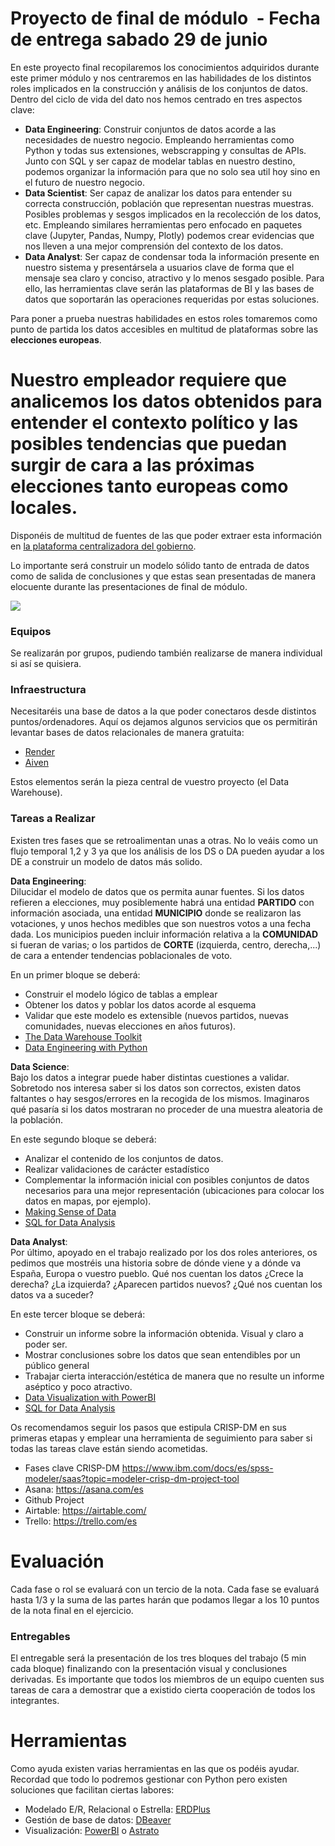 # Proyecto de final de módulo  - Fecha de entrega sabado 29 de junio

En este proyecto final recopilaremos los conocimientos adquiridos durante este primer módulo y nos centraremos en las habilidades de los distintos roles implicados en la construcción y análisis de los conjuntos de datos. Dentro del ciclo de vida del dato nos hemos centrado en tres aspectos clave:

- **Data Engineering**: Construir conjuntos de datos acorde a las necesidades de nuestro negocio. Empleando herramientas como Python y todas sus extensiones, webscrapping y consultas de APIs. Junto con SQL y ser capaz de modelar tablas en nuestro destino, podemos organizar la información para que no solo sea util hoy sino en el futuro de nuestro negocio.
- **Data Scientist**: Ser capaz de analizar los datos para entender su correcta construcción, población que representan nuestras muestras. Posibles problemas y sesgos implicados en la recolección de los datos, etc. Empleando similares herramientas pero enfocado en paquetes clave (Jupyter, Pandas, Numpy, Plotly) podemos crear evidencias que nos lleven a una mejor comprensión del contexto de los datos.
- **Data Analyst**: Ser capaz de condensar toda la información presente en nuestro sistema y presentársela a usuarios clave de forma que el mensaje sea claro y conciso, atractivo y lo menos sesgado posible. Para ello, las herramientas clave serán las plataformas de BI y las bases de datos que soportarán las operaciones requeridas por estas soluciones.

Para poner a prueba nuestras habilidades en estos roles tomaremos como punto de partida los datos accesibles en multitud de plataformas sobre las **elecciones europeas**.

# **Nuestro empleador requiere que analicemos los datos obtenidos para entender el contexto político y las posibles tendencias que puedan surgir de cara a las próximas elecciones tanto europeas como locales.**

Disponéis de multitud de fuentes de las que poder extraer esta información en [la plataforma centralizadora del gobierno](https://datos.gob.es/es/catalogo?q=elecciones+europeas&sort=score+desc%2C+metadata_created+desc).

Lo importante será construir un modelo sólido tanto de entrada de datos como de salida de conclusiones y que estas sean presentadas de manera elocuente durante las presentaciones de final de módulo.

![](https://file+.vscode-resource.vscode-cdn.net/c%3A/Bootcamp/TheBridge_DSPT/2-Data%20Analysis/Proyecto%20final%20de%20m%C3%B3dulo/img/deda_0402.png?version%3D1719246654722)

### Equipos

Se realizarán por grupos, pudiendo también realizarse de manera individual si así se quisiera.

### Infraestructura

Necesitaréis una base de datos a la que poder conectaros desde distintos puntos/ordenadores. Aquí os dejamos algunos servicios que os permitirán levantar bases de datos relacionales de manera gratuita:

- [Render](https://render.com/docs/databases)
- [Aiven](https://aiven.io/)

Estos elementos serán la pieza central de vuestro proyecto (el Data Warehouse).

### Tareas a Realizar

Existen tres fases que se retroalimentan unas a otras. No lo veáis como un flujo temporal 1,2 y 3 ya que los análisis de los DS o DA pueden ayudar a los DE a construir un modelo de datos más solido.

**Data Engineering**:  
Dilucidar el modelo de datos que os permita aunar fuentes. Si los datos refieren a elecciones, muy posiblemente habrá una entidad **PARTIDO** con información asociada, una entidad **MUNICIPIO** donde se realizaron las votaciones, y unos hechos medibles que son nuestros votos a una fecha dada. Los municipios pueden incluir información relativa a la **COMUNIDAD** si fueran de varias; o los partidos de **CORTE** (izquierda, centro, derecha,...) de cara a entender tendencias poblacionales de voto.

En un primer bloque se deberá:

- Construir el modelo lógico de tablas a emplear
- Obtener los datos y poblar los datos acorde al esquema
- Validar que este modelo es extensible (nuevos partidos, nuevas comunidades, nuevas elecciones en años futuros).
- [The Data Warehouse Toolkit](https://learning.oreilly.com/library/view/the-data-warehouse/9781118530801/9781118530801c03.xhtml#c03_level1_2)
- [Data Engineering with Python](https://learning.oreilly.com/library/view/data-engineering-with/9781839214189/)

**Data Science**:  
Bajo los datos a integrar puede haber distintas cuestiones a validar. Sobretodo nos interesa saber si los datos son correctos, existen datos faltantes o hay sesgos/errores en la recogida de los mismos. Imaginaros qué pasaría si los datos mostraran no proceder de una muestra aleatoria de la población.

En este segundo bloque se deberá:

- Analizar el contenido de los conjuntos de datos.
- Realizar validaciones de carácter estadístico
- Complementar la información inicial con posibles conjuntos de datos necesarios para una mejor representación (ubicaciones para colocar los datos en mapas, por ejemplo).
- [Making Sense of Data](https://learning.oreilly.com/library/view/making-sense-of/9780470074718/ch5-sec002.html#ch5-sec002)
- [SQL for Data Analysis](https://learning.oreilly.com/library/view/sql-for-data/9781492088776/)

**Data Analyst**:  
Por último, apoyado en el trabajo realizado por los dos roles anteriores, os pedimos que mostréis una historia sobre de dónde viene y a dónde va España, Europa o vuestro pueblo. Qué nos cuentan los datos ¿Crece la derecha? ¿La izquierda? ¿Aparecen partidos nuevos? ¿Qué nos cuentan los datos va a suceder?

En este tercer bloque se deberá:

- Construir un informe sobre la información obtenida. Visual y claro a poder ser.
- Mostrar conclusiones sobre los datos que sean entendibles por un público general
- Trabajar cierta interacción/estética de manera que no resulte un informe aséptico y poco atractivo.
- [Data Visualization with PowerBI](https://learning.oreilly.com/library/view/data-visualization-with/9781098152772/)
- [SQL for Data Analysis](https://learning.oreilly.com/library/view/sql-for-data/9781492088776/)

Os recomendamos seguir los pasos que estipula CRISP-DM en sus primeras etapas y emplear una herramienta de seguimiento para saber si todas las tareas clave están siendo acometidas.

- Fases clave CRISP-DM https://www.ibm.com/docs/es/spss-modeler/saas?topic=modeler-crisp-dm-project-tool
- Asana: https://asana.com/es
- Github Project
- Airtable: https://airtable.com/
- Trello: https://trello.com/es

# Evaluación

Cada fase o rol se evaluará con un tercio de la nota. Cada fase se evaluará hasta 1/3 y la suma de las partes harán que podamos llegar a los 10 puntos de la nota final en el ejercicio.

### Entregables

El entregable será la presentación de los tres bloques del trabajo (5 min cada bloque) finalizando con la presentación visual y conclusiones derivadas. Es importante que todos los miembros de un equipo cuenten sus tareas de cara a demostrar que a existido cierta cooperación de todos los integrantes.

# Herramientas

Como ayuda existen varias herramientas en las que os podéis ayudar. Recordad que todo lo podremos gestionar con Python pero existen soluciones que facilitan ciertas labores:

- Modelado E/R, Relacional o Estrella: [ERDPlus](https://erdplus.com/)
- Gestión de base de datos: [DBeaver](https://dbeaver.io/)
- Visualización: [PowerBI](https://powerbi.microsoft.com/es-es/desktop/) o [Astrato](https://astrato.io/)

